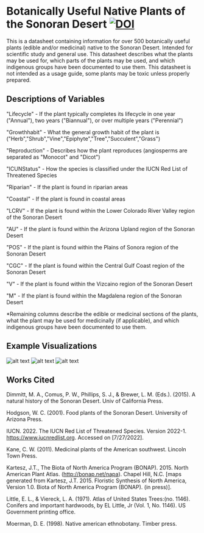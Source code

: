 Botanically Useful Native Plants of the Sonoran Desert [![DOI](https://zenodo.org/badge/DOI/10.5281/zenodo.6944744.svg)](https://doi.org/10.5281/zenodo.6916947)
===================== 
This is a datasheet containing information for over 500 botanically useful plants (edible and/or medicinal) native to the Sonoran Desert. Intended for scientific study and general use. This datasheet describes what the plants may be used for, which parts of the plants may be used, and which indigenous groups have been documented to use them. This datasheet is not intended as a usage guide, some plants may be toxic unless properly prepared.

## Descriptions of Variables 

"Lifecycle" - If the plant typically completes its lifecycle in one year ("Annual"), two years ("Biannual"), or over multiple years ("Perennial")

"Growthhabit" - What the general growth habit of the plant is ("Herb","Shrub","Vine","Epiphyte","Tree","Succulent","Grass")

"Reproduction" - Describes how the plant reproduces (angiosperms are separated as "Monocot" and "Dicot")

"ICUNStatus" - How the species is classified under the IUCN Red List of Threatened Species

"Riparian" - If the plant is found in riparian areas

"Coastal" - If the plant is found in coastal areas

"LCRV" - If the plant is found within the Lower Colorado River Valley region of the Sonoran Desert

"AU" - If the plant is found within the Arizona Upland region of the Sonoran Desert

"POS" - If the plant is found within the Plains of Sonora region of the Sonoran Desert

"CGC" - If the plant is found within the Central Gulf Coast region of the Sonoran Desert

"V" - If the plant is found within the Vizcaino region of the Sonoran Desert

"M" - If the plant is found within the Magdalena region of the Sonoran Desert

*Remaining columns describe the edible or medicinal sections of the plants, what the plant may be used for medicinally (if applicable), and which indigenous groups have been documented to use them.

## Example Visualizations

![alt text](https://i.imgur.com/XCazXU4.jpg)
![alt text](https://i.imgur.com/nYXcODn.png)
![alt text](https://i.imgur.com/94qi8Aq.png)

## Works Cited

Dimmitt, M. A., Comus, P. W., Phillips, S. J., & Brewer, L. M. (Eds.). (2015). A natural history of the Sonoran Desert. Univ of California Press.

Hodgson, W. C. (2001). Food plants of the Sonoran Desert. University of Arizona Press.

IUCN. 2022. The IUCN Red List of Threatened Species. Version 2022-1. https://www.iucnredlist.org. Accessed on [7/27/2022].

Kane, C. W. (2011). Medicinal plants of the American southwest. Lincoln Town Press.

Kartesz, J.T., The Biota of North America Program (BONAP). 2015. North American Plant Atlas. (http://bonap.net/napa). Chapel Hill, N.C. [maps generated from Kartesz, J.T. 2015. Floristic Synthesis of North America, Version 1.0. Biota of North America Program (BONAP). (in press)].  

Little, E. L., & Viereck, L. A. (1971). Atlas of United States Trees:(no. 1146). Conifers and important hardwoods, by EL Little, Jr (Vol. 1, No. 1146). US Government printing office.

Moerman, D. E. (1998). Native american ethnobotany. Timber press.

